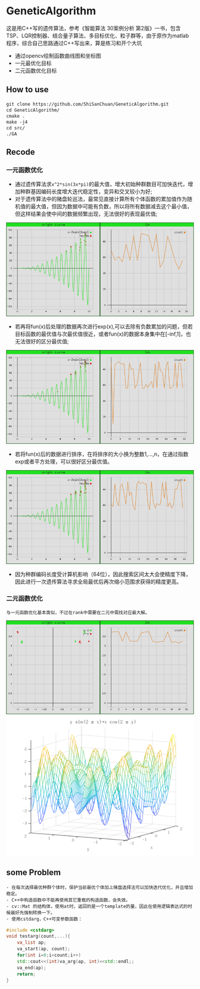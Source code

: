 # GeneticAlgorithm
这是用C++写的遗传算法，参考《智能算法 30案例分析 第2版》一书，包含TSP、LQR控制器、结合量子算法、多目标优化、粒子群等，由于原作为matlab程序，综合自己思路通过C++写出来，算是练习和开个大坑


- 通过opencv绘制函数曲线图和坐标图
- 一元最优化目标
- 二元函数优化目标

## How to use
```
git clone https://github.com/ShiSanChuan/GeneticAlgorithm.git
cd GeneticAlgorithm/
cmake .
make -j4
cd src/
./GA
```

## Recode
### 一元函数优化
- 通过遗传算法求`x^2*sin(3x*pi)`的最大值，增大初始种群数目可加快迭代，增加种群基因编码长度增大迭代稳定性，变异和交叉较小为好;
- 对于遗传算法中的赌盘轮巡法，最常见直接计算所有个体函数的累加值作为随机值的最大值，但因为数据中可能有负数，所以将所有数据减去这个最小值，但这样结果会使中间的数据频繁出现，无法很好的表现最优值;

<img src="demo_picture/demo1_1.png">

- 若再将fun(x)后处理的数据再次进行exp(x),可以去除有负数累加的问题，但若目标函数的最优值与次最优值很近，或者fun(x)的数据本身集中在[-inf,1]，也无法很好的区分最优值;

<img src="demo_picture/demo1_2.png">

- 若将fun(x)后的数据进行排序，在将排序的大小换为整数1,...,n，在通过指数exp或者平方处理，可以很好区分最优值。

<img src="demo_picture/demo1_3.png">

- 因为种群编码长度受计算机影响（64位），因此搜索区间太大会使精度下降，因此进行一次遗传算法寻求全局最优后再次缩小范围求获得的精度更高。

### 二元函数优化
	与一元函数优化基本类似，不过在rank中需要在二元中需找对应最大解。

<img src="demo_picture/demo2_1.png">
<img src="demo_picture/demo2_2.png">


## some Problem
	- 在每次选择最优种群个体时，保护当前最优个体加上赌盘选择法可以加快迭代优化，并且增加稳定。
	- C++中构造函数中不能再使用其它重载的构造函数，会失效。
	- cv::Mat 的结构体，使用at时，返回的是一个template的量，因此在使用逻辑表达式的时候最好先强制转换一下。
	- 使用cstdarg，C++可变参数函数：

```cpp
#include <cstdarg>
void testarg(count,...){
	va_list ap;
	va_start(ap, count);
	for(int i=0;i<count;i++)
	std::cout<<(int)va_arg(ap, int)<<std::endl;;
	va_end(ap);
	return;
}
```